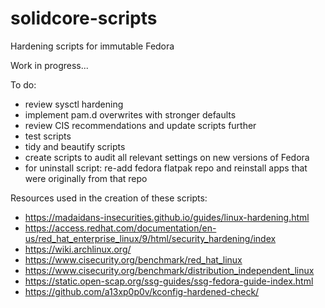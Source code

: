 # solidcore-scripts
Hardening scripts for immutable Fedora

Work in progress...

To do:
- review sysctl hardening
- implement pam.d overwrites with stronger defaults
- review CIS recommendations and update scripts further
- test scripts
- tidy and beautify scripts
- create scripts to audit all relevant settings on new versions of Fedora
- for uninstall script: re-add fedora flatpak repo and reinstall apps that were originally from that repo

Resources used in the creation of these scripts:
- https://madaidans-insecurities.github.io/guides/linux-hardening.html
- https://access.redhat.com/documentation/en-us/red_hat_enterprise_linux/9/html/security_hardening/index
- https://wiki.archlinux.org/
- https://www.cisecurity.org/benchmark/red_hat_linux
- https://www.cisecurity.org/benchmark/distribution_independent_linux
- https://static.open-scap.org/ssg-guides/ssg-fedora-guide-index.html
- https://github.com/a13xp0p0v/kconfig-hardened-check/
